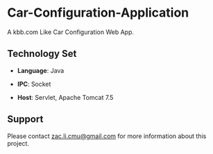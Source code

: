 Car-Configuration-Application
=============================

A kbb.com Like Car Configuration Web App.

## Technology Set

- **Language**: Java

- **IPC**: Socket

- **Host**: Servlet, Apache Tomcat 7.5


## Support  

Please contact zac.li.cmu@gmail.com for more information about this project.
